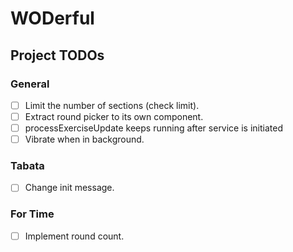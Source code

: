 # WODerful

## Project TODOs

### General
- [ ] Limit the number of sections (check limit).
- [ ] Extract round picker to its own component.
- [ ] processExerciseUpdate keeps running after service is initiated
- [ ] Vibrate when in background.

### Tabata
- [ ] Change init message.

### For Time
- [ ] Implement round count.
